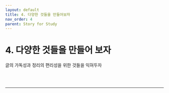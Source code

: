 ```yaml
---
layout: default
title: 4. 다양한 것들을 만들어보자
nav_order: 4
parent: Story for Study
---
```


# 4. 다양한 것들을 만들어 보자

글의 가독성과 정리의 편리성을 위한 것들을 익혀두자

<br><br>

------

## 

